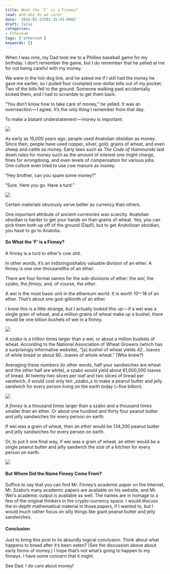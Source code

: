 ```yaml
---
title: What the ‘F’ is a Finney?
lead: And why do we care?
date: '2016-05-23T01:35:43.090Z'
draft: false
categories:
- Ethereum
tags: ['ethereum']
keywords: []
---
```


When I was nine, my Dad took me to a Phillies baseball game for my birthday. I don’t remember the game, but I do remember that he yelled at me for not being careful with my money.

We were in the hot-dog line, and he asked me if I still had the money he gave me earlier, so I pulled four crumpled one-dollar bills out of my pocket. Two of the bills fell to the ground. Someone walking past accidentally kicked them, and I had to scramble to get them back.

“You don’t know how to take care of money,” he yelled. It was an overreaction — I agree. It’s the only thing I remember from that day.

To make a blatant understatement — money is important.

![](/blog/img/003-What-the-F-is-a-Finney-001.png)

As early as 15,000 years ago, people used Anatolian obsidian as money. Since then, people have used copper, silver, gold, grains of wheat, and even sheep and cattle as money. Early laws such as _The Code of Hammurabi_ laid down rules for money such as the amount of interest one might charge, fines for wrongdoing, and even levels of compensation for various jobs. One culture even tried to use cow manure as money.

“Hey brother, can you spare some money?”

“Sure. Here you go. Have a turd.”

![](/blog/img/003-What-the-F-is-a-Finney-002.png)

Certain materials obviously serve better as currency than others.

One important attribute of ancient currencies was scarcity. Anatolian obsidian is harder to get your hands on than grains of wheat. Yes, you can pick them both up off of the ground (Dad!), but to get Anatolioan obsidian, you have to go to Anatolia.

#### So What the ‘F’ is a Finney?

A finney is a turd to ether’s cow shit.

In other words, it’s an indistinguishably valuable division of an ether. A finney is one one-thousandths of an ether.

There are four formal names for the sub-divisions of ether: the _wei_, the _szabo_, the _finney_, and, of course, the _ether_.

A _wei_ is the most basic unit in the ethereum world. It is worth 10^-18 of an ether. That’s about one god-gillionth of an ether.

I know this is a little strange, but I actually looked this up — if a wei was a single grain of wheat, and a million grains of wheat make up a bushel, there would be one billion bushels of wei in a finney.

![](/blog/img/003-What-the-F-is-a-Finney-003.png)

A _szabo_ is a trillion times larger than a wei, or about a million bushels of wheat. According to the National Association of Wheat Growers (which has a surprisingly informative website), “\[a\] bushel of wheat yields 42…loaves of white bread or about 90…loaves of whole wheat.” (Who knew?)

Averaging these numbers (in other words, half your sandwiches are wheat and the other half are white), a szabo would yield about 61,000,000 loaves of bread. At twenty-two slices per loaf and two slices of bread per sandwich, it would cost only ten _szabo_s to make a peanut butter and jelly sandwich for every person living on the earth today (~five billion).

![](/blog/img/003-What-the-F-is-a-Finney-004.png)

A _finney_ is a thousand times larger than a szabo and a thousand times smaller than an ether. Or about one hundred and thirty four peanut butter and jelly sandwiches for every person on earth.

If wei was a grain of wheat, then an _ether_ would be 134,200 peanut butter and jelly sandwiches for every person on earth.

Or, to put it one final way, if wei was a grain of wheat, an ether would be a single peanut butter and jelly sandwich the size of a kitchen for every person on earth.

![](/blog/img/003-What-the-F-is-a-Finney-005.png)

#### But Where Did the Name Finney Come From?

Suffice to say that you can find Mr. Finney’s academic paper on the Internet, Mr. Szabo’s many academic papers are available on his website, and Mr. Wei’s academic output is available as well. The names are in homage to a few of the original thinkers in the crypto-currency space. I would discuss the in-depth mathematical material in those papers, if I wanted to, but I would much rather focus on silly things like giant peanut butter and jelly sandwiches.

#### Conclusion

Just to bring this post to its absurdly logical conclusion. Think about what happens to bread after it’s been eaten? (See the discussion above about early forms of money.) I hope that’s not what’s going to happen to my finneys. I have some concern that it might.

See Dad. I do care about money!
